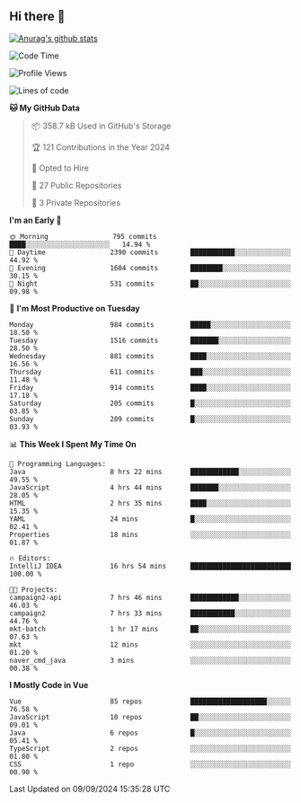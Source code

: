 ## Hi there 👋

[![Anurag's github stats](https://github-readme-stats.vercel.app/api?username=Songwonseok)](https://github.com/anuraghazra/github-readme-stats)



<!--START_SECTION:waka-->
![Code Time](http://img.shields.io/badge/Code%20Time-3%2C040%20hrs-blue)

![Profile Views](http://img.shields.io/badge/Profile%20Views-0-blue)

![Lines of code](https://img.shields.io/badge/From%20Hello%20World%20I%27ve%20Written-34.8%20million%20lines%20of%20code-blue)

**🐱 My GitHub Data** 

> 📦 358.7 kB Used in GitHub's Storage 
 > 
> 🏆 121 Contributions in the Year 2024
 > 
> 💼 Opted to Hire
 > 
> 📜 27 Public Repositories 
 > 
> 🔑 3 Private Repositories 
 > 
**I'm an Early 🐤** 

```text
🌞 Morning                795 commits         ████░░░░░░░░░░░░░░░░░░░░░   14.94 % 
🌆 Daytime                2390 commits        ███████████░░░░░░░░░░░░░░   44.92 % 
🌃 Evening                1604 commits        ████████░░░░░░░░░░░░░░░░░   30.15 % 
🌙 Night                  531 commits         ██░░░░░░░░░░░░░░░░░░░░░░░   09.98 % 
```
📅 **I'm Most Productive on Tuesday** 

```text
Monday                   984 commits         █████░░░░░░░░░░░░░░░░░░░░   18.50 % 
Tuesday                  1516 commits        ███████░░░░░░░░░░░░░░░░░░   28.50 % 
Wednesday                881 commits         ████░░░░░░░░░░░░░░░░░░░░░   16.56 % 
Thursday                 611 commits         ███░░░░░░░░░░░░░░░░░░░░░░   11.48 % 
Friday                   914 commits         ████░░░░░░░░░░░░░░░░░░░░░   17.18 % 
Saturday                 205 commits         █░░░░░░░░░░░░░░░░░░░░░░░░   03.85 % 
Sunday                   209 commits         █░░░░░░░░░░░░░░░░░░░░░░░░   03.93 % 
```


📊 **This Week I Spent My Time On** 

```text
💬 Programming Languages: 
Java                     8 hrs 22 mins       ████████████░░░░░░░░░░░░░   49.55 % 
JavaScript               4 hrs 44 mins       ███████░░░░░░░░░░░░░░░░░░   28.05 % 
HTML                     2 hrs 35 mins       ████░░░░░░░░░░░░░░░░░░░░░   15.35 % 
YAML                     24 mins             █░░░░░░░░░░░░░░░░░░░░░░░░   02.41 % 
Properties               18 mins             ░░░░░░░░░░░░░░░░░░░░░░░░░   01.87 % 

🔥 Editors: 
IntelliJ IDEA            16 hrs 54 mins      █████████████████████████   100.00 % 

🐱‍💻 Projects: 
campaign2-api            7 hrs 46 mins       ████████████░░░░░░░░░░░░░   46.03 % 
campaign2                7 hrs 33 mins       ███████████░░░░░░░░░░░░░░   44.76 % 
mkt-batch                1 hr 17 mins        ██░░░░░░░░░░░░░░░░░░░░░░░   07.63 % 
mkt                      12 mins             ░░░░░░░░░░░░░░░░░░░░░░░░░   01.20 % 
naver_cmd_java           3 mins              ░░░░░░░░░░░░░░░░░░░░░░░░░   00.38 % 
```

**I Mostly Code in Vue** 

```text
Vue                      85 repos            ███████████████████░░░░░░   76.58 % 
JavaScript               10 repos            ██░░░░░░░░░░░░░░░░░░░░░░░   09.01 % 
Java                     6 repos             █░░░░░░░░░░░░░░░░░░░░░░░░   05.41 % 
TypeScript               2 repos             ░░░░░░░░░░░░░░░░░░░░░░░░░   01.80 % 
CSS                      1 repo              ░░░░░░░░░░░░░░░░░░░░░░░░░   00.90 % 
```




 Last Updated on 09/09/2024 15:35:28 UTC
<!--END_SECTION:waka-->
